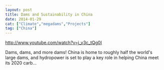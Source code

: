 ```yaml
---
layout: post
title: Dams and Sustainability in China
date: 2014-01-29
cat: ["Climate","megadams","Projects"]
tag: ["China"]
---
```


http://www.youtube.com/watch?v=j_v3c_tQg0I  

Dams, dams, and more dams! China is home to roughly half the world's large dams, and hydropower is set to play a key role in helping China meet its 2020 carb...